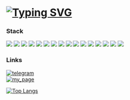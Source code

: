 # [![Typing SVG](https://readme-typing-svg.demolab.com/?color=%ffffff&lines=Hello+there!+🤙)](https://git.io/typing-svg)

### Stack
![](https://img.shields.io/badge/-JavaScript-323330?style=for-the-badge&logo=javascript&logoColor=f0db4f)
![](https://img.shields.io/badge/-TypeScript-ffffff?style=for-the-badge&logo=typescript&logoColor=007acc)
![](https://img.shields.io/badge/-React-2c3e50?style=for-the-badge&logo=react&logoColor=ecf0f1)
![](https://img.shields.io/badge/-Redux_TK-2c3e50?style=for-the-badge&logo=redux&logoColor=ecf0f1)
![](https://img.shields.io/badge/-Redux_TK_Query-2c3e50?style=for-the-badge&logo=redux&logoColor=ecf0f1)
![](https://img.shields.io/badge/-Redux_TK_Listener-2c3e50?style=for-the-badge&logo=redux&logoColor=ecf0f1)
![](https://img.shields.io/badge/-MUI-2c3e50?style=for-the-badge&logo=mui&logoColor=ecf0f1)
![](https://img.shields.io/badge/-Express-2c3e50?style=for-the-badge&logo=express&logoColor=ecf0f1)
![](https://img.shields.io/badge/-Vite-2c3e50?style=for-the-badge&logo=vite&logoColor=ecf0f1)
![](https://img.shields.io/badge/-Go-ffffff?style=for-the-badge&logo=go&logoColor=29beb0)
![](https://img.shields.io/badge/-CSharp-ffffff?style=for-the-badge&logo=csharp&logoColor=af33ff)
![](https://img.shields.io/badge/-Arch_Linux-2c3e50?style=for-the-badge&logo=arch-linux&logoColor=ecf0f1)
![](https://img.shields.io/badge/-Docker-2c3e50?style=for-the-badge&logo=docker&logoColor=ecf0f1)
![](https://img.shields.io/badge/-Git-2c3e50?style=for-the-badge&logo=git&logoColor=ecf0f1)
![](https://img.shields.io/badge/-PostgreSQL-2c3e50?style=for-the-badge&logo=postgresql&logoColor=ecf0f1)
![](https://img.shields.io/badge/-Swagger-2c3e50?style=for-the-badge&logo=swagger&logoColor=ecf0f1)

### Links
[![telegram](https://img.shields.io/badge/-telegram-2c3e50?style=for-the-badge&logo=telegram&logoColor=ecf0f1)](https://t.me/Koichi_hub) \
[![my_page](https://img.shields.io/badge/-my_page-2c3e50?style=for-the-badge&logo=react&logoColor=ecf0f1)](https://koichi-hub.github.io/Business_card)

[![Top Langs](https://github-readme-stats-git-masterrstaa-rickstaa.vercel.app/api/top-langs/?username=Koichi-hub&theme=dracula)](https://github.com/anuraghazra/github-readme-stats)
